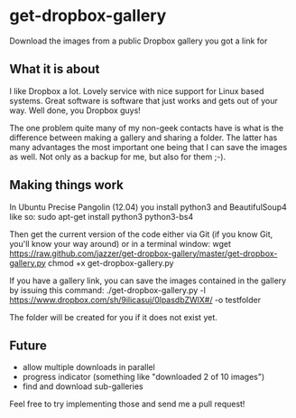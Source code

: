 # get-dropbox-gallery
Download the images from a public Dropbox gallery you got a link for

## What it is about

I like Dropbox a lot. Lovely service with nice support for Linux based systems. Great software is software that just works and gets out of your way. Well done, you Dropbox guys!

The one problem quite many of my non-geek contacts have is what is the difference between making a gallery and sharing a folder. The latter has many advantages the most important one being that I can save the images as well. Not only as a backup for me, but also for them ;-). 

## Making things work
In Ubuntu Precise Pangolin (12.04) you install python3 and BeautifulSoup4 like so:
    sudo apt-get install python3 python3-bs4

Then get the current version of the code either via Git (if you know Git, you'll know your way around) or in a terminal window:
    wget https://raw.github.com/jazzer/get-dropbox-gallery/master/get-dropbox-gallery.py
    chmod +x get-dropbox-gallery.py


If you have a gallery link, you can save the images contained in the gallery by issuing this command:
    ./get-dropbox-gallery.py -l https://www.dropbox.com/sh/9ilicasuj/0lpasdbZWlX#/ -o testfolder

The folder will be created for you if it does not exist yet.

## Future
* allow multiple downloads in parallel
* progress indicator (something like "downloaded 2 of 10 images")
* find and download sub-galleries

Feel free to try implementing those and send me a pull request!

